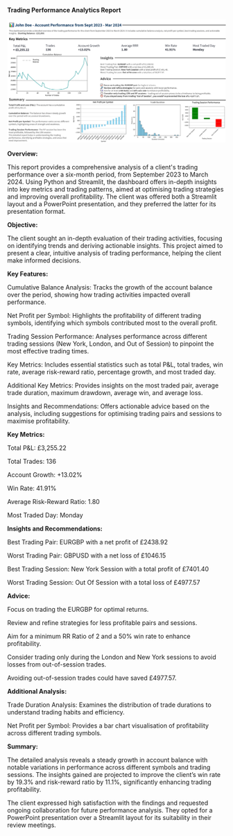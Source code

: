  **Trading Performance Analytics Report**

![Analytics Report](assets/images/John-Doe-Performance-0923-0324-1.png)


**Overview:**

This report provides a comprehensive analysis of a client's trading performance over a six-month period, from September 2023 to March 2024. Using Python and Streamlit, the dashboard offers in-depth insights into key metrics and trading patterns, aimed at optimising trading strategies and improving overall profitability. The client was offered both a Streamlit layout and a PowerPoint presentation, and they preferred the latter for its presentation format.

**Objective:**

The client sought an in-depth evaluation of their trading activities, focusing on identifying trends and deriving actionable insights. This project aimed to present a clear, intuitive analysis of trading performance, helping the client make informed decisions.



**Key Features:**

Cumulative Balance Analysis: Tracks the growth of the account balance over the period, showing how trading activities impacted overall performance.

Net Profit per Symbol: Highlights the profitability of different trading symbols, identifying which symbols contributed most to the overall profit.

Trading Session Performance: Analyses performance across different trading sessions (New York, London, and Out of Session) to pinpoint the most effective trading times.

Key Metrics: Includes essential statistics such as total P&L, total trades, win rate, average risk-reward ratio, percentage growth, and most traded day.

Additional Key Metrics: Provides insights on the most traded pair, average trade duration, maximum drawdown, average win, and average loss.

Insights and Recommendations: Offers actionable advice based on the analysis, including suggestions for optimising trading pairs and sessions to maximise profitability.





**Key Metrics:**

Total P&L: £3,255.22

Total Trades: 136

Account Growth: +13.02%

Win Rate: 41.91%

Average Risk-Reward Ratio: 1.80

Most Traded Day: Monday




**Insights and Recommendations:**

Best Trading Pair: EURGBP with a net profit of £2438.92

Worst Trading Pair: GBPUSD with a net loss of £1046.15

Best Trading Session: New York Session with a total profit of £7401.40

Worst Trading Session: Out Of Session with a total loss of £4977.57





**Advice:**

Focus on trading the EURGBP for optimal returns.

Review and refine strategies for less profitable pairs and sessions.

Aim for a minimum RR Ratio of 2 and a 50% win rate to enhance profitability.

Consider trading only during the London and New York sessions to avoid losses from out-of-session trades.

Avoiding out-of-session trades could have saved £4977.57.



**Additional Analysis:**

Trade Duration Analysis: Examines the distribution of trade durations to understand trading habits and efficiency.

Net Profit per Symbol: Provides a bar chart visualisation of profitability across different trading symbols.





**Summary:**

The detailed analysis reveals a steady growth in account balance with notable variations in performance across different symbols and trading sessions. The insights gained are projected to improve the client’s win rate by 19.3% and risk-reward ratio by 11.1%, significantly enhancing trading profitability.


The client expressed high satisfaction with the findings and requested ongoing collaboration for future performance analysis. They opted for a PowerPoint presentation over a Streamlit layout for its suitability in their review meetings.

